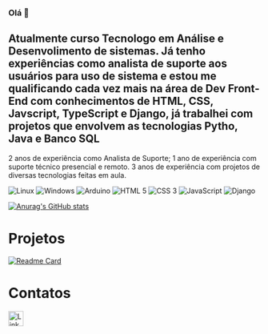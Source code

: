 ### Olá 👋

## Atualmente curso Tecnologo em Análise e Desenvolimento de sistemas. Já tenho experiências como analista de suporte aos usuários para uso de sistema e estou me qualificando cada vez mais na área de Dev Front-End com conhecimentos de HTML, CSS, Javscript, TypeScript e Django, já trabalhei com projetos que envolvem as tecnologias Pytho, Java e Banco SQL
2 anos de experiência como Analista de Suporte;
1 ano de experiência com suporte técnico presencial e remoto. 
3 anos de experiência com projetos de diversas tecnologias feitas em aula. 

![Linux](https://img.shields.io/badge/Linux-FCC624?style=for-the-badge&logo=linux&logoColor=black)
![Windows](https://img.shields.io/badge/Windows-0078D6?style=for-the-badge&logo=windows&logoColor=white)
![Arduino](https://img.shields.io/badge/Arduino-00979D?style=for-the-badge&logo=Arduino&logoColor=white)
![HTML 5](https://img.shields.io/badge/HTML5-E34F26?style=for-the-badge&logo=html5&logoColor=white)
![CSS 3](https://img.shields.io/badge/CSS3-1572B6?style=for-the-badge&logo=css3&logoColor=white)
![JavaScript](https://img.shields.io/badge/JavaScript-323330?style=for-the-badge&logo=javascript&logoColor=F7DF1E)
![Django](https://img.shields.io/badge/Django-092E20?style=for-the-badge&logo=django&logoColor=green)

[![Anurag's GitHub stats](https://github-readme-stats.vercel.app/api?username=xgabiez&theme=synthwave)](https://github.com/anuraghazra/github-readme-stats)

# Projetos
[![Readme Card](https://github-readme-stats.vercel.app/api/pin/?username=xgabiez&repo=curriculogit.github.io)](https://github.com/anuraghazra/github-readme-stats)

# Contatos

[<img src='https://img.shields.io/badge/LinkedIn-0077B5?style=for-the-badge&logo=linkedin&logoColor=white' alt='Linkedin' height='30'>](linkedin.com/in/gabrielly.ferreira)
